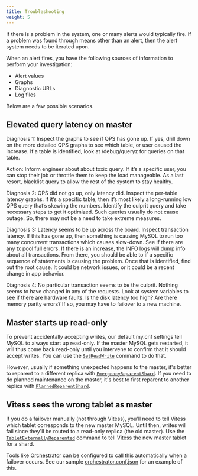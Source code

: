```yaml
---
title: Troubleshooting
weight: 5
---
```


If there is a problem in the system, one or many alerts would typically fire. If a problem was found through means other than an alert, then the alert system needs to be iterated upon.

When an alert fires, you have the following sources of information to perform your investigation:

* Alert values
* Graphs
* Diagnostic URLs
* Log files

Below are a few possible scenarios.

## Elevated query latency on master

Diagnosis 1: Inspect the graphs to see if QPS has gone up. If yes, drill down on the more detailed QPS graphs to see which table, or user caused the increase. If a table is identified, look at /debug/queryz for queries on that table.

Action: Inform engineer about about toxic query. If it’s a specific user, you can stop their job or throttle them to keep the load manageable. As a last resort, blacklist query to allow the rest of the system to stay healthy.

Diagnosis 2: QPS did not go up, only latency did. Inspect the per-table latency graphs. If it’s a specific table, then it’s most likely a long-running low QPS query that’s skewing the numbers. Identify the culprit query and take necessary steps to get it optimized. Such queries usually do not cause outage. So, there may not be a need to take extreme measures.

Diagnosis 3: Latency seems to be up across the board. Inspect transaction latency. If this has gone up, then something is causing MySQL to run too many concurrent transactions which causes slow-down. See if there are any tx pool full errors. If there is an increase, the INFO logs will dump info about all transactions. From there, you should be able to if a specific sequence of statements is causing the problem. Once that is identified, find out the root cause. It could be network issues, or it could be a recent change in app behavior.

Diagnosis 4: No particular transaction seems to be the culprit. Nothing seems to have changed in any of the requests. Look at system variables to see if there are hardware faults. Is the disk latency too high? Are there memory parity errors? If so, you may have to failover to a new machine.

## Master starts up read-only

To prevent accidentally accepting writes, our default my.cnf settings tell MySQL to always start up read-only. If the master MySQL gets restarted, it will thus come back read-only until you intervene to confirm that it should accept writes. You can use the [`SetReadWrite`](https://vitess.io/docs/reference/vtctl/#setreadwrite) command to do that.

However, usually if something unexpected happens to the master, it's better to reparent to a different replica with [`EmergencyReparentShard`](https://vitess.io/docs/reference/vtctl/#emergencyreparentshard). If you need to do planned maintenance on the master, it's best to first reparent to another replica with [`PlannedReparentShard`](https://vitess.io/docs/reference/vtctl/#plannedreparentshard).

## Vitess sees the wrong tablet as master

If you do a failover manually (not through Vitess), you'll need to tell Vitess which tablet corresponds to the new master MySQL. Until then, writes will fail since they'll be routed to a read-only replica (the old master). Use the [`TabletExternallyReparented`](https://vitess.io/reference/vtctl/#tabletexternallyreparented) command to tell Vitess the new master tablet for a shard.

Tools like [Orchestrator](https://github.com/github/orchestrator) can be configured to call this automatically when a failover occurs. See our sample [orchestrator.conf.json](https://github.com/vitessio/vitess/blob/1129d69282bb738c94b8af661b984b6377a759f7/docker/orchestrator/orchestrator.conf.json#L131) for an example of this.
